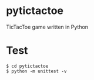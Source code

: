 # pytictactoe

TicTacToe game written in Python

# Test

    $ cd pytictactoe
    $ python -m unittest -v